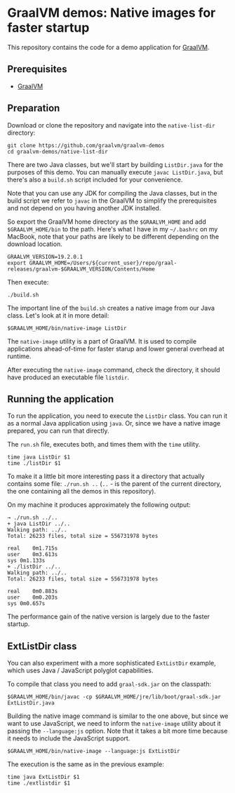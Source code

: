 # GraalVM demos: Native images for faster startup


This repository contains the code for a demo application for [GraalVM](graalvm.org).

## Prerequisites
* [GraalVM](http://graalvm.org)

## Preparation

Download or clone the repository and navigate into the `native-list-dir` directory:

```
git clone https://github.com/graalvm/graalvm-demos
cd graalvm-demos/native-list-dir
```

There are two Java classes, but we'll start by building `ListDir.java` for the purposes of this demo. You can manually execute `javac ListDir.java`, but there's also a `build.sh` script included for your convenience.


Note that you can use any JDK for compiling the Java classes, but in the build script we refer to `javac` in the GraalVM to simplify the prerequisites and not depend on you having another JDK installed.

So export the GraalVM home directory as the `$GRAALVM_HOME` and add `$GRAALVM_HOME/bin` to the path. Here's what I have in my `~/.bashrc` on my MacBook, note that your paths are likely to be different depending on the download location.

```
GRAALVM_VERSION=19.2.0.1
export GRAALVM_HOME=/Users/${current_user}/repo/graal-releases/graalvm-$GRAALVM_VERSION/Contents/Home
```

Then execute:
```
./build.sh
```

The important line of the `build.sh` creates a native image from our Java class. Let's look at it in more detail:

```
$GRAALVM_HOME/bin/native-image ListDir
```

The `native-image` utility is a part of GraalVM. It is used to compile applications ahead-of-time for faster starup and lower general overhead at runtime.

After executing the `native-image` command, check the directory, it should have produced an executable file `listdir`.


## Running the application

To run the application, you need to execute the `ListDir` class. You can run it as a normal Java application using `java`. Or, since we have a native image prepared, you can run that directly.

The `run.sh` file, executes both, and times them with the `time` utility.
```
time java ListDir $1
time ./listDir $1
```

To make it a little bit more interesting pass it a directory that actually contains some file: `./run.sh ..` (`..` - is the parent of the current directory, the one containing all the demos in this repository).

On my machine it produces approximately the following output:
```
→ ./run.sh ../..
+ java ListDir ../..
Walking path: ../..
Total: 26233 files, total size = 556731978 bytes

real	0m1.715s
user	0m3.613s
sys	0m1.133s
+ ./listDir ../..
Walking path: ../..
Total: 26233 files, total size = 556731978 bytes

real	0m0.883s
user	0m0.203s
sys	0m0.657s
```

The performance gain of the native version is largely due to the faster startup.

## ExtListDir class

You can also experiment with a more sophisticated `ExtListDir` example, which uses Java / JavaScript polyglot capabilities.

To compile that class you need to add `graal-sdk.jar` on the classpath:

```
$GRAALVM_HOME/bin/javac -cp $GRAALVM_HOME/jre/lib/boot/graal-sdk.jar ExtListDir.java
```

Building the native image command is similar to the one above, but since we want to use JavaScript, we need to inform the `native-image` utility about it passing the `--language:js` option.
Note that it takes a bit more time because it needs to include the JavaScript support.

```
$GRAALVM_HOME/bin/native-image --language:js ExtListDir
```

The execution is the same as in the previous example:

```
time java ExtListDir $1
time ./extlistdir $1
```

